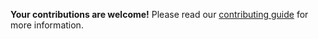 <div class="tip custom-block" style="padding-top: 8px">

<b>Your contributions are welcome!</b> Please read our [contributing guide](https://github.com/inertiajs-revamped/inertia/blob/main/CONTRIBUTING.md) for more information.

</div>
